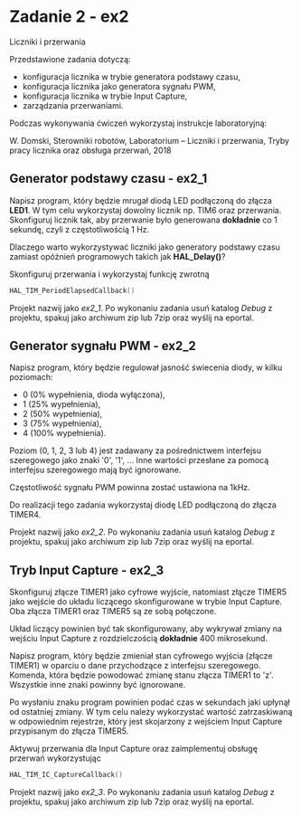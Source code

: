 # Zadanie 2 - ex2

Liczniki i przerwania

Przedstawione zadania dotyczą:
- konfiguracja licznika w trybie generatora podstawy czasu,
- konfiguracja licznika jako generatora sygnału PWM,
- konfiguracja licznika w trybie Input Capture,
- zarządzania przerwaniami.

Podczas wykonywania ćwiczeń wykorzystaj instrukcje laboratoryjną:

W. Domski, Sterowniki robotów, Laboratorium – Liczniki i przerwania, 
Tryby pracy licznika oraz obsługa przerwań, 2018

## Generator podstawy czasu - ex2_1

Napisz program, który będzie mrugał diodą LED podłączoną do 
złącza **LED1**. W tym celu wykorzystaj dowolny licznik 
np. TIM6 oraz przerwania. Skonfiguruj licznik tak, aby 
przerwanie było generowana **dokładnie** co 1 sekundę, 
czyli z częstotliwością 1 Hz.

Dlaczego warto wykorzystywać liczniki jako generatory podstawy 
czasu zamiast opóźnień programowych takich jak **HAL_Delay()**?

Skonfiguruj przerwania i wykorzystaj funkcję zwrotną
```C
HAL_TIM_PeriodElapsedCallback()
```

Projekt nazwij jako *ex2_1*.
Po wykonaniu zadania usuń katalog *Debug* z projektu, spakuj 
jako archiwum zip lub 7zip oraz wyślij na eportal.

## Generator sygnału PWM - ex2_2

Napisz program, który będzie regulował jasność świecenia diody, 
w kilku poziomach:
- 0 (0% wypełnienia, dioda wyłączona),
- 1 (25% wypełnienia),
- 2 (50% wypełnienia),
- 3 (75% wypełnienia),
- 4 (100% wypełnienia).

Poziom (0, 1, 2, 3 lub 4) jest zadawany za pośrednictwem 
interfejsu szeregowego jako znaki '0', '1', ... 
Inne wartości przesłane za pomocą 
interfejsu szeregowego mają być ignorowane.

Częstotliwość sygnału PWM powinna zostać ustawiona 
na 1kHz.

Do realizacji tego zadania wykorzystaj diodę LED 
podłączoną do złącza TIMER4.

Projekt nazwij jako *ex2_2*.
Po wykonaniu zadania usuń katalog *Debug* z projektu, spakuj 
jako archiwum zip lub 7zip oraz wyślij na eportal.

## Tryb Input Capture - ex2_3

Skonfiguruj złącze TIMER1 jako cyfrowe wyjście, natomiast 
złącze TIMER5 jako wejście do układu liczącego skonfigurowane 
w trybie Input Capture.
Oba złącza TIMER1 oraz TIMER5 są ze sobą połączone.

Układ liczący powinien być tak skonfigurowany, aby wykrywał 
zmiany na wejściu Input Capture z rozdzielczością 
**dokładnie** 400 mikrosekund.

Napisz program, który będzie zmieniał stan cyfrowego wyjścia 
(złącze TIMER1) w oparciu o dane przychodzące z interfejsu 
szeregowego. Komenda, która będzie powodować zmianę stanu 
złącza TIMER1 to 'z'. Wszystkie inne znaki powinny być ignorowane.

Po wysłaniu znaku program powinien podać czas w sekundach 
jaki upłynął od ostatniej zmiany. W tym celu należy wykorzystać 
wartość zatrzaskiwaną w odpowiednim rejestrze, który 
jest skojarzony z wejściem Input Capture przypisanym do 
złącza TIMER5.

Aktywuj przerwania dla Input Capture oraz zaimplementuj 
obsługę przerwań wykorzystując 
```C
HAL_TIM_IC_CaptureCallback()
```

Projekt nazwij jako *ex2_3*.
Po wykonaniu zadania usuń katalog *Debug* z projektu, spakuj 
jako archiwum zip lub 7zip oraz wyślij na eportal.
